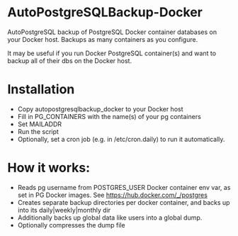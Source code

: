 # AutoPostgreSQLBackup-Docker
AutoPostgreSQL backup of PostgreSQL Docker container databases on your Docker host.
Backups as many containers as you configure.

It may be useful if you run Docker PostgreSQL container(s) and want to backup all of their dbs on the Docker host.

# Installation
- Copy autopostgresqlbackup_docker to your Docker host
- Fill in PG_CONTAINERS with the name(s) of your pg containers
- Set MAILADDR
- Run the script
- Optionally, set a cron job (e.g. in /etc/cron.daily) to run it automatically.


# How it works:
- Reads pg username from POSTGRES_USER Docker container env var, as set in PG Docker images. See https://hub.docker.com/_/postgres
- Creates separate backup directories per docker container, and backs up into its daily|weekly|monthly dir
- Additionally backs up global data like users into a global dump.
- Optionally compresses the dump file
